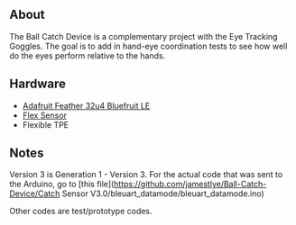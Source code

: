 ## About

The Ball Catch Device is a complementary project with the Eye Tracking Goggles. The goal is to add in hand-eye coordination tests to see how well do the eyes perform relative to the hands.

## Hardware

* [Adafruit Feather 32u4 Bluefruit LE](https://www.adafruit.com/product/2829)
* [Flex Sensor](https://www.sparkfun.com/products/10264)
* Flexible TPE 

## Notes

Version 3 is Generation 1 - Version 3. For the actual code that was sent to the Arduino, go to [this file](https://github.com/jamestlye/Ball-Catch-Device/Catch Sensor V3.0/bleuart_datamode/bleuart_datamode.ino)

Other codes are test/prototype codes.
